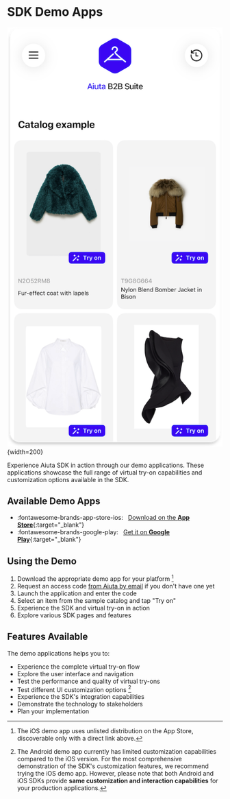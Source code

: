 # SDK Demo Apps

![Demo App](../media/demo-app.png){width=200}

Experience Aiuta SDK in action through our demo applications. These applications showcase the full range of virtual try-on capabilities and customization options available in the SDK.

## Available Demo Apps

<div class="grid cards" markdown>

- :fontawesome-brands-app-store-ios: &nbsp; [Download on the __App Store__](https://apps.apple.com/app/id6477541220){:target="_blank"}
- :fontawesome-brands-google-play: &nbsp; [Get it on __Google Play__](https://play.google.com/store/apps/details?id=com.aiuta.fashionsdk.demo&hl=en){:target="_blank"}

</div>

## Using the Demo

1. Download the appropriate demo app for your platform [^1]
2. Request an access code [from Aiuta by email](mailto:Partnership@aiuta.com) if you don't have one yet
3. Launch the application and enter the code
4. Select an item from the sample catalog and tap "Try on" 
5. Experience the SDK and virtual try-on in action
6. Explore various SDK pages and features


## Features Available

The demo applications helps you to:

- Experience the complete virtual try-on flow
- Explore the user interface and navigation
- Test the performance and quality of virtual try-ons
- Test different UI customization options [^2]
- Experience the SDK's integration capabilities
- Demonstrate the technology to stakeholders
- Plan your implementation

[^1]: The iOS demo app uses unlisted distribution on the App Store, discoverable only with a direct link above.
[^2]: 
    The Android demo app currently has limited customization capabilities compared to the iOS version. For the most comprehensive demonstration of the SDK's customization features, we recommend trying the iOS demo app. However, please note that both Android and iOS SDKs provide **same customization and interaction capabilities** for your production applications.
